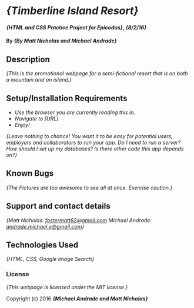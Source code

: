 # _{Timberline Island Resort}_

#### _{HTML and CSS Practice Project for Epicodus}, {8/2/16}_

#### By _**{By Matt Nicholas and Michael Andrade}**_

## Description

_{This is the promotional webpage for a semi-fictional resort that is on both a mountain and an island.}_

## Setup/Installation Requirements

* _Use the browser you are currently reading this in._
* _Navigate to [URL]_
* _Enjoy!_

_{Leave nothing to chance! You want it to be easy for potential users, employers and collaborators to run your app. Do I need to run a server? How should I set up my databases? Is there other code this app depends on?}_

## Known Bugs

_{The Pictures are too awesome to see all at once. Exercise caution.}_

## Support and contact details

_{Matt Nicholas: fostermatt82@gmail.com
  Michael Andrade: andrade.michael.e@gmail.com}_

## Technologies Used

_{HTML, CSS, Google Image Search}_

### License

*{This webpage is licensed under the MIT license.}*

Copyright (c) 2016 **_{Michael Andrade and Matt Nicholas}_**
